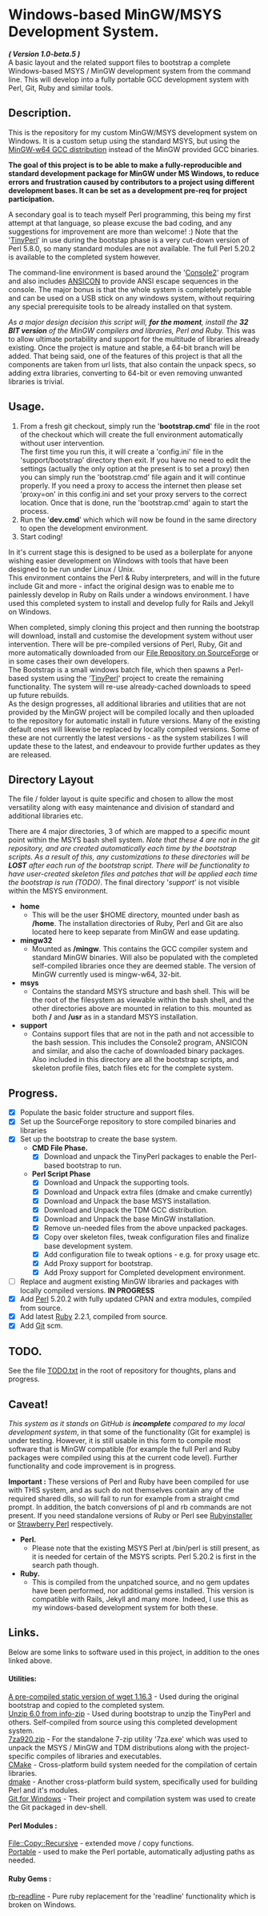 # Windows-based MinGW/MSYS Development System.
__*( Version 1.0-beta.5 )*__  
A basic layout and the related support files to bootstrap a complete Windows-based MSYS / MinGW development system from the command line. This will develop into a fully portable GCC development system with Perl, Git, Ruby and similar tools.  

## Description.

This is the repository for my custom MinGW/MSYS development system on Windows. It is a custom setup using the standard MSYS, but using the [MinGW-w64 GCC distribution](http://mingw-w64.yaxm.org/doku.php) instead of the MinGW provided GCC binaries.  

__The goal of this project is to be able to make a fully-reproducible and standard development package for MinGW under MS Windows, to reduce errors and frustration caused by contributors to a project using different development bases. It can be set as a development pre-req for project participation.__

A secondary goal is to teach myself Perl programming, this being my first attempt at that language, so please excuse the bad coding, and any suggestions for improvement are more than welcome! :) Note that the '[TinyPerl](http://tinyperl.sourceforge.net/)' in use during the bootstap phase is a very cut-down version of Perl 5.8.0, so many standard modules are not available. The full Perl 5.20.2 is available to the completed system however.

The command-line environment is based around the '[Console2](http://sourceforge.net/projects/console/)' program and also includes [ANSICON](https://github.com/adoxa/ansicon) to provide ANSI escape sequences in the console.
The major bonus is that the whole system is completely portable and can be used on a USB stick on any windows system, without requiring any special prerequisite tools to be already installed on that system.

*As a major design decision this script will, __for the moment__, install the __32 BIT version__ of the MinGW compilers and libraries, Perl and Ruby.* This was to allow ultimate portability and support for the multitude of libraries already existing. Once the project is mature and stable, a 64-bit branch will be added. That being said, one of the features of this project is that all the components are taken from url lists, that also contain the unpack specs, so adding extra libraries, converting to 64-bit or even removing unwanted libraries is trivial.

## Usage.
1. From a fresh git checkout, simply run the '__bootstrap.cmd__' file in the root of the checkout which will create the full environment automatically without user intervention.  
The first time you run this, it will create a 'config.ini' file in the 'support/bootstrap' directory then exit. If you have no need to edit the settings (actually the only option at the present is to set a proxy) then you can simply run the 'bootstrap.cmd' file again and it will continue properly. If you need a proxy to access the internet then please set 'proxy=on' in this config.ini and set your proxy servers to the correct location. Once that is done, run the 'bootstrap.cmd' again to start the process.
2. Run the '__dev.cmd__' which which will now be found in the same directory to open the development environment.
3. Start coding!

In it's current stage this is designed to be used as a boilerplate for anyone wishing easier development on Windows with tools that have been designed to be run under Linux / Unix.  
This environment contains the Perl & Ruby interpreters, and will in the future include Git and more - infact the original design was to enable me to painlessly develop in Ruby on Rails under a windows environment. I have used this completed system to install and develop fully for Rails and Jekyll on Windows.

When completed, simply cloning this project and then running the bootstrap will download, install and customise the development system without user intervention.
There will be pre-compiled versions of Perl, Ruby, Git and more automatically downloaded from our [File Repository on SourceForge](https://sourceforge.net/p/devshellbuilds/) or in some cases their own developers.  
The Bootstrap is a small windows batch file, which then spawns a Perl-based system using the '[TinyPerl](http://tinyperl.sourceforge.net/)' project to create the remaining functionality. The system will re-use already-cached downloads to speed up future rebuilds.  
As the design progresses, all additional libraries and utilities that are not provided by the MinGW project will be compiled locally and then uploaded to the repository for automatic install in future versions. Many of the existing default ones will likewise be replaced by locally compiled versions. Some of these are not currently the latest versions - as the system stabilizes I will update these to the latest, and endeavour to provide further updates as they are released.

## Directory Layout
The file / folder layout is quite specific and chosen to allow the most versatility along with easy maintenance and division of standard and additional libraries etc.

There are 4 major directories, 3 of which are mapped to a specific mount point within the MSYS bash shell system. *Note that these 4 are not in the git repository, and are created automatically each time by the bootstrap scripts. As a result of this, any customizations to these directories will be __LOST__ after each run of the bootstrap script. There will be functionality to have user-created skeleton files and patches that will be applied each time the bootstrap is run (TODO)*. The final directory '*support*' is not visible within the MSYS environment.

- **home**
  - This will be the user $HOME directory, mounted under bash as **/home**. The installation directories of Ruby, Perl and Git are also located here to keep separate from MinGW and ease updating.
- **mingw32**
  - Mounted as **/mingw**. This contains the GCC compiler system and standard MinGW binaries. Will also be populated with the completed self-compiled libraries once they are deemed stable. The version of MinGW currently used is mingw-w64, 32-bit.
- **msys**
  - Contains the standard MSYS structure and bash shell. This will be the root of the filesystem as viewable within the bash shell, and the other directories above are mounted in relation to this. mounted as both **/** and **/usr** as in a standard MSYS installation.
- **support**
  - Contains support files that are not in the path and not accessible to the bash session. This includes the Console2 program, ANSICON and similar, and also the cache of downloaded binary packages. Also included in this directory are all the bootstrap scripts, and skeleton profile files, batch files etc for the complete system.

## Progress.
- [x] Populate the basic folder structure and support files.
- [x] Set up the SourceForge repository to store compiled binaries and libraries
- [x] Set up the bootstrap to create the base system.
  - **CMD File Phase.**
    - [x] Download and unpack the TinyPerl packages to enable the Perl-based bootstrap to run.
  - **Perl Script Phase**
    - [x] Download and Unpack the supporting tools.
    - [x] Download and Unpack extra files (dmake and cmake currently)
    - [x] Download and Unpack the base MSYS installation.
    - [x] Download and Unpack the TDM GCC distribution.
    - [x] Download and Unpack the base MinGW installation.
    - [x] Remove un-needed files from the above unpacked packages.
    - [x] Copy over skeleton files, tweak configuration files and finalize base development system.
    - [x] Add configuration file to tweak options - e.g. for proxy usage etc.
    - [x] Add Proxy support for bootstrap.
    - [x] Add Proxy support for Completed development environment.
- [ ] Replace and augment existing MinGW libraries and packages with locally compiled versions. __IN PROGRESS__
- [x] Add [Perl](http://www.perl.org/) 5.20.2 with fully updated CPAN and extra modules, compiled from source.
- [x] Add latest [Ruby](http://www.ruby-lang.org/) 2.2.1, compiled from source.
- [x] Add [Git](https://git-for-windows.github.io/) scm.

## TODO.
See the file [TODO.txt](TODO.txt) in the root of repository for thoughts, plans and progress.

## Caveat!
*This system as it stands on GitHub is __incomplete__ compared to my local development system*, in that some of the functionality (Git for example) is under testing. However, it is still usable in this form to compile most software that is MinGW compatible (for example the full Perl and Ruby packages were compiled using this at the current code level). Further functionality and code improvement is in progress.  

__Important :__ These versions of Perl and Ruby have been compiled for use with THIS system, and as such do not themselves contain any of the required shared dlls, so will fail to run for example from a straight cmd prompt. In addition, the batch conversions of pl and rb commands are not present. If you need standalone versions of Ruby or Perl see [Rubyinstaller](http://rubyinstaller.org) or [Strawberry Perl](http://strawberryperl.com/) respectively.

- __Perl.__
  - Please note that the existing MSYS Perl at /bin/perl is still present, as it is needed for certain of the MSYS scripts. Perl 5.20.2 is first in the search path though.
- __Ruby.__
  - This is compiled from the unpatched source, and no gem updates have been performed, nor additional gems installed. This version is compatible with Rails, Jekyll and many more. Indeed, I use this as my windows-based development system for both these.

## Links.
Below are some links to software used in this project, in addition to the ones linked above.

#### Utilities:
[A pre-compiled static version of wget 1.16.3](https://eternallybored.org/misc/wget/) - Used during the original bootstrap and copied to the completed system.  
[Unzip 6.0 from info-zip](http://www.info-zip.org/UnZip.html) - Used during bootstrap to unzip the TinyPerl and others. Self-compiled from source using this completed development system.  
[7za920.zip](http://sourceforge.net/projects/sevenzip/files/7-Zip/9.20/7za920.zip/download) - For the standalone 7-zip utility '7za.exe' which was used to unpack the MSYS / MinGW and TDM distributions along with the project-specific compiles of libraries and executables.  
[CMake](http://www.cmake.org) - Cross-platform build system needed for the compilation of certain libraries.  
[dmake](http://search.cpan.org/dist/dmake/) - Another cross-platform build system, specifically used for building Perl and it's modules.  
[Git for Windows](https://git-for-windows.github.io/) - Their project and compilation system was used to create the Git packaged in dev-shell.

#### Perl Modules :
[File::Copy::Recursive](http://search.cpan.org/~dmuey/File-Copy-Recursive-0.38/Recursive.pm) - extended move / copy functions.  
[Portable](http://search.cpan.org/~kmx/Portable-1.22/) - used to make the Perl portable, automatically adjusting paths as needed.

#### Ruby Gems :
[rb-readline](https://github.com/ConnorAtherton/rb-readline) - Pure ruby replacement for the 'readline' functionality which is broken on Windows.
